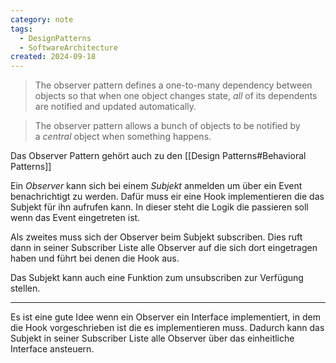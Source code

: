 ```yaml
---
category: note
tags:
  - DesignPatterns
  - SoftwareArchitecture
created: 2024-09-18
---
```

> The observer pattern defines a one-to-many dependency between objects so that when one object changes state, _all_ of its dependents are notified and updated automatically.

> The observer pattern allows a bunch of objects to be notified by a _central_ object when something happens.

Das Observer Pattern gehört auch zu den [[Design Patterns#Behavioral Patterns]]

Ein _Observer_ kann sich bei einem _Subjekt_ anmelden um über ein Event benachrichtigt zu werden.
Dafür muss eir eine Hook implementieren die das Subjekt für ihn aufrufen kann.
In dieser steht die Logik die passieren soll wenn das Event eingetreten ist.

Als zweites muss sich der Observer beim Subjekt subscriben.
Dies ruft dann in seiner Subscriber Liste alle Observer auf die sich dort eingetragen haben und führt bei denen die Hook aus.

Das Subjekt kann auch eine Funktion zum unsubscriben zur Verfügung stellen.

---
Es ist eine gute Idee wenn ein Observer ein Interface implementiert, in dem die Hook vorgeschrieben ist die es implementieren muss.
Dadurch kann das Subjekt in seiner Subscriber Liste alle Observer über das einheitliche Interface ansteuern.